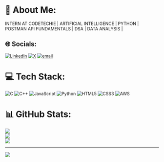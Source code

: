 # 💫 About Me:
INTERN AT CODETECHIE | ARTIFICIAL INTELLIGENCE | PYTHON | POSTMAN API FUNDAMENTALS | DSA | DATA ANALYSIS |


## 🌐 Socials:
[![LinkedIn](https://img.shields.io/badge/LinkedIn-%230077B5.svg?logo=linkedin&logoColor=white)](https://linkedin.com/in/www.linkedin.com/in/om--dagwar) [![X](https://img.shields.io/badge/X-black.svg?logo=X&logoColor=white)](https://x.com/https://x.com/ODagwar23911) [![email](https://img.shields.io/badge/Email-D14836?logo=gmail&logoColor=white)](mailto:omdagwar2006@gmail.com) 

# 💻 Tech Stack:
![C](https://img.shields.io/badge/c-%2300599C.svg?style=for-the-badge&logo=c&logoColor=white) ![C++](https://img.shields.io/badge/c++-%2300599C.svg?style=for-the-badge&logo=c%2B%2B&logoColor=white) ![JavaScript](https://img.shields.io/badge/javascript-%23323330.svg?style=for-the-badge&logo=javascript&logoColor=%23F7DF1E) ![Python](https://img.shields.io/badge/python-3670A0?style=for-the-badge&logo=python&logoColor=ffdd54) ![HTML5](https://img.shields.io/badge/html5-%23E34F26.svg?style=for-the-badge&logo=html5&logoColor=white) ![CSS3](https://img.shields.io/badge/css3-%231572B6.svg?style=for-the-badge&logo=css3&logoColor=white) ![AWS](https://img.shields.io/badge/AWS-%23FF9900.svg?style=for-the-badge&logo=amazon-aws&logoColor=white)
# 📊 GitHub Stats:
![](https://github-readme-stats.vercel.app/api?username=OMDAGWAR1209&theme=dark&hide_border=false&include_all_commits=false&count_private=false)<br/>
![](https://nirzak-streak-stats.vercel.app/?user=OMDAGWAR1209&theme=dark&hide_border=false)<br/>
![](https://github-readme-stats.vercel.app/api/top-langs/?username=OMDAGWAR1209&theme=dark&hide_border=false&include_all_commits=false&count_private=false&layout=compact)

---
[![](https://visitcount.itsvg.in/api?id=OMDAGWAR1209&icon=0&color=0)](https://visitcount.itsvg.in)

<!-- Proudly created with GPRM ( https://gprm.itsvg.in ) -->
